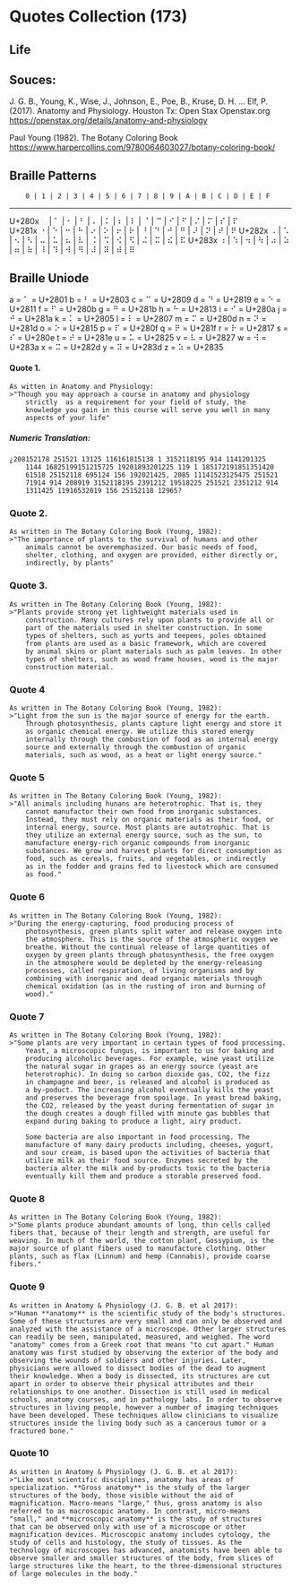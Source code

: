 # Quotes Collection (173)
## Life

## Souces:
J. G. B., Young, K., Wise, J., Johnson, E., Poe, B., 
	Kruse, D. H. ... Elf, P.(2017). Anatomy and Physiology.
	Houston Tx: Open Stax
	Openstax.org https://openstax.org/details/anatomy-and-physiology  
	
Paul Young (1982). The Botany Coloring Book
	https://www.harpercollins.com/9780064603027/botany-coloring-book/

##							Braille Patterns
        0 | 1 | 2 | 3 | 4 | 5 | 6 | 7 | 8 | 9 | A | B | C | D | E | F
 ----------------------------------------------------------------------
U+280x  ⠀  | ⠁ | ⠂ | ⠃  | ⠄  | ⠅ | ⠆  | ⠇ | ⠈  | ⠉ | ⠊  | ⠋ | ⠌  | ⠍  | ⠎ | ⠏  
U+281x  ⠐  | ⠑ | ⠒ | ⠓  | ⠔  | ⠕ | ⠖  | ⠗ | ⠘  | ⠙ | ⠚  | ⠛ | ⠜  | ⠝  | ⠞ | ⠟ 
U+282x  ⠠  | ⠡ | ⠢ | ⠣  | ⠤  | ⠥ | ⠦  | ⠧ | ⠨  | ⠩ | ⠪  | ⠫ | ⠬  | ⠭  | ⠮ | ⠯
U+283x  ⠰  | ⠱ | ⠲ | ⠳  | ⠴  | ⠵ | ⠶  | ⠷ | ⠸  | ⠹ | ⠺  | ⠻ | ⠼  | ⠽  | ⠾ | ⠿

## Braille Uniode

a = ⠁ = U+2801
b = ⠃ = U+2803
c = ⠉ = U+2809
d = ⠙ = U+2819
e = ⠑ = U+2811
f = ⠋ = U+280b
g = ⠛ = U+281b
h = ⠓ = U+2813
i = ⠊ = U+280a
j = ⠚ = U+281a
k = ⠅ = U+2805
l = ⠇ = U+2807
m = ⠍ = U+280d
n = ⠝ = U+281d
o = ⠕ = U+2815
p = ⠏ = U+280f
q = ⠟ = U+281f
r = ⠗ = U+2817
s = ⠎ = U+280e
t = ⠞ = U+281e
u = ⠥ = U+2825
v = ⠧ = U+2827
w = ⠺ = U+283a 
x = ⠭ = U+282d
y = ⠽ = U+283d
z = ⠵ = U+2835


#### Quote 1. 

	As witten in Anatomy and Physiology:
	>"Though you may approach a course in anatomy and physiology 
		strictly  as a requirement for your field of study, the 
		knowledge you gain in this course will serve you well in many 
		aspects of your life"
#####	Numeric Translation:
	¿208152178 251521 13125 116161815138 1 3152118195 914 1141201325 
		1144 16825199151215725 19201893201225 119 1 185172191851351420
		61518 25152118 695124 156 192021425, 2085 11141523125475 251521
		71914 914 208919 3152118195 2391212 19518225 251521 2351212 914
		1311425 11916532019 156 25152118 12965?

### Quote 2.
	
	As written in The Botany Coloring Book (Young, 1982):
	>"The importance of plants to the survival of humans and other
		animals cannot be overemphasized. Our basic needs of food,
		shelter, clothing, and oxygen are provided, either directly or,
		indirectly, by plants"
		
### Quote 3.

	As written in The Botany Coloring Book (Young, 1982):
	>"Plants provide strong yet lightweight materials used in 
		construction. Many cultures rely upon plants to provide all or
		part of the materials used in shelter construction. In some 
		types of shelters, such as yurts and teepees, poles obtained 
		from plants are used as a basic framework, which are covered
		by animal skins or plant materials such as palm leaves. In other
		types of shelters, such as wood frame houses, wood is the major
		construction material.
		
### Quote 4
	
	As written in The Botany Coloring Book (Young, 1982):
	>"Light from the sun is the major source of energy for the earth. 
		Through photosynthesis, plants capture light energy and store it
		as organic chemical energy. We utilize this stored energy 
		internally through the combustion of food as an internal energy
		source and externally through the combustion of organic 
		materials, such as wood, as a heat or light energy source."
		
### Quote 5

	As written in The Botany Coloring Book (Young, 1982):
	>"All animals including hunans are heterotrophic. That is, they 
		cannot manufactor their own food from inorganic substances. 
		Instead, they must rely on organic materials as their food, or
		internal energy, source. Most plants are autotrophic. That is 
		they utilize an external energy source, such as the sun, to 
		manufacture energy-rich organic compounds from inorganic
		substances. We grow and harvest plants for direct consumption as
		food, such as cereals, fruits, and vegetables, or indirectly 
		as in the fodder and grains fed to livestock which are consumed
		as food."
		
### Quote 6

	As written in The Botany Coloring Book (Young, 1982):
	>"During the energy-capturing, food producing process of 
		photosynthesis, green plants split water and release oxygen into
		the atmosphere. This is the source of the atmospheric oxygen we
		breathe. Without the continual release of large quantities of 
		oxygen by green plants through photosynthesis, the free oxygen
		in the atmosphere would be depleted by the energy-releasing 
		processes, called respiration, of living organisms and by 
		combining with inorganic and dead organic materials through
		chemical oxidation (as in the rusting of iron and burning of 
		wood)."
		
### Quote 7

	As written in The Botany Coloring Book (Young, 1982):
	>"Some plants are very important in certain types of food processing.
		Yeast, a microscopic fungus, is important to us for baking and
		producing alcoholic beverages. For example, wine yeast utilize
		the natural sugar in grapes as an energy source (yeast are 
		heterotrophic). In doing so carbon dioxide gas, CO2, the fizz
		in champagne and beer, is released and alcohol is produced as
		a by-poduct. The increasing alcohol eventually kills the yeast
		and preserves the beverage from spoilage. In yeast bread baking,
		the CO2, released by the yeast during fermentation of sugar in
		the dough creates a dough filled with minute gas bubbles that
		expand during baking to produce a light, airy product.
		
		Some bacteria are also important in food processing. The 
		manufacture of many dairy products including, cheeses, yogurt,
		and sour cream, is based upon the activities of bacteria that 
		utilize milk as their food source. Enzymes secreted by the 
		bacteria alter the milk and by-products toxic to the bacteria
		eventually kill them and produce a storable preserved food.
		
### Quote 8
	
	As written in The Botany Coloring Book (Young, 1982):
	>"Some plants produce abundant amounts of long, thin cells called
	fibers that, because of their length and strength, are useful for 
	weaving. In much of the world, the cotton plant, Gossypium, is the 
	major source of plant fibers used to manufacture clothing. Other 
	plants, such as flax (Linnum) and hemp (Cannabis), provide coarse 
	fibers." 
	
### Quote 9
	
	As written in Anatomy & Physiology (J. G. B. et al 2017):
	>"Human **anatomy** is the scientific study of the body's structures.
	Some of these structures are very small and can only be observed and
	analyzed with the assistance of a microscope. Other larger structures
	can readily be seen, manipulated, measured, and weighed. The word
	"anatomy" comes from a Greek root that means "to cut apart." Human
	anatomy was first studied by observing the exterior of the body and
	observing the wounds of soldiers and other injuries. Later, 
	physicians were allowed to dissect bodies of the dead to augment 
	their knowledge. When a body is dissected, its structures are cut 
	apart in order to observe their physical attributes and their 
	relationships to one another. Dissection is still used in medical
	schools, anatomy courses, and in pathology labs. In order to observe
	structures in living people, however a number of imaging techniques
	have been developed. These techniques allow clinicians to visualize
	structures inside the living body such as a cancerous tumor or a
	fractured bone."
	
### Quote 10

	As written in Anatomy & Physiology (J. G. B. et al 2017):
	>"Like most scientific disciplines, anatomy has areas of
	specialization. **Gross anatomy** is the study of the larger 
	structures of the body, those visible without the aid of 
	magnification. Macro-means "large," thus, gross anatomy is also 
	referred to as macroscopic anatomy. In contrast, micro-means 
	"small," and **microscopic anatomy** is the study of structures
	that can be observed only with use of a microscope or other 
	magnification devices. Microscopic anatomy includes cytology, the
	study of cells and histology, the study of tissues. As the 
	technology of microscopes has advanced, anatomists have been able to
	observe smaller and smaller structures of the body, from slices of 
	large structures like the heart, to the three-dimensional structures
	of large molecules in the body."
	
	
	

